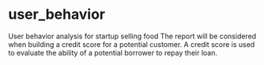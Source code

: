 # user_behavior
User behavior analysis for startup selling food
The report will be considered when building a credit score for a potential customer. 
A credit score is used to evaluate the ability of a potential borrower to repay their loan.

